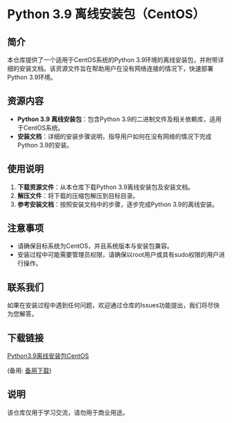 # Python 3.9 离线安装包（CentOS）

## 简介
本仓库提供了一个适用于CentOS系统的Python 3.9环境的离线安装包，并附带详细的安装文档。该资源文件旨在帮助用户在没有网络连接的情况下，快速部署Python 3.9环境。

## 资源内容
- **Python 3.9 离线安装包**：包含Python 3.9的二进制文件及相关依赖库，适用于CentOS系统。
- **安装文档**：详细的安装步骤说明，指导用户如何在没有网络的情况下完成Python 3.9的安装。

## 使用说明
1. **下载资源文件**：从本仓库下载Python 3.9离线安装包及安装文档。
2. **解压文件**：将下载的压缩包解压到目标目录。
3. **参考安装文档**：按照安装文档中的步骤，逐步完成Python 3.9的离线安装。

## 注意事项
- 请确保目标系统为CentOS，并且系统版本与安装包兼容。
- 安装过程中可能需要管理员权限，请确保以root用户或具有sudo权限的用户进行操作。

## 联系我们
如果在安装过程中遇到任何问题，欢迎通过仓库的Issues功能提出，我们将尽快为您解答。

## 下载链接
[Python3.9离线安装包CentOS](https://pan.quark.cn/s/9952986199fd) 

(备用: [备用下载](https://pan.baidu.com/s/1749G8vPAE4GzFFS77Tv0Cg?pwd=1234))

## 说明

该仓库仅用于学习交流，请勿用于商业用途。
